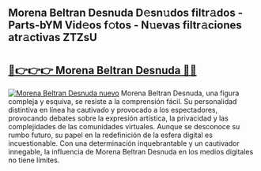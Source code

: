 ## Morena Beltran Desnuda D𝚎sn𝚞dos filtr𝚊dos - Parts-bYM Vid𝚎os f𝚘tos - N𝚞evas filtr𝚊ciones atr𝚊ctivas ZTZsU

# <h2><a href="http://mbdlde.tromn.icu/?c=Morena+Beltran+Desnuda">🔗👉👉👉 Morena Beltran Desnuda 🔗🔗</a></h2>

[![Morena Beltran Desnuda nuevo](https://i.imgur.com/pEAQMta.gif)](http://mbdlde.tromn.icu/?c=Morena+Beltran+Desnuda)
Morena Beltran Desnuda, una figura compleja y esquiva, se resiste a la comprensión fácil. Su personalidad distintiva en línea ha cautivado y provocado a los espectadores, provocando debates sobre la expresión artística, la privacidad y las complejidades de las comunidades virtuales. Aunque se desconoce su rumbo futuro, su papel en la redefinición de la esfera digital es incuestionable. Con una determinación inquebrantable y un cautivador innegable, la influencia de Morena Beltran Desnuda en los medios digitales no tiene límites.
